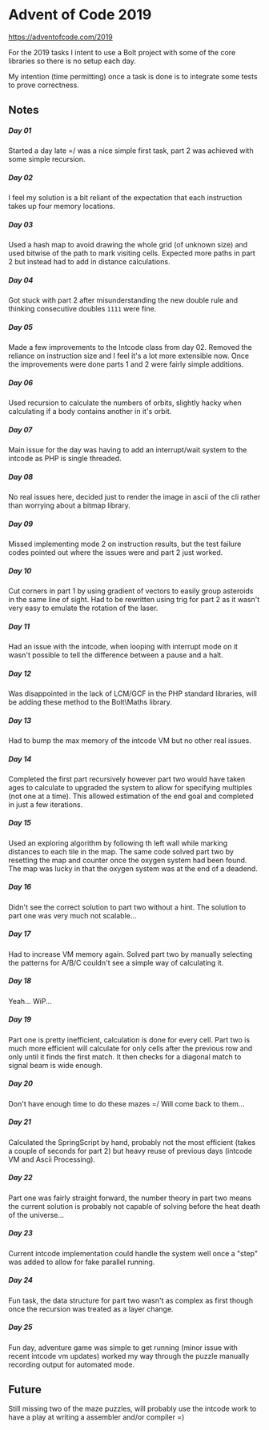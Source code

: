 # Advent of Code 2019

https://adventofcode.com/2019

For the 2019 tasks I intent to use a Bolt project with some of the core libraries so there is no setup each day.

My intention (time permitting) once a task is done is to integrate some tests to prove correctness.

## Notes

##### Day 01

Started a day late =/ was a nice simple first task, part 2 was achieved with some simple recursion.

##### Day 02

I feel my solution is a bit reliant of the expectation that each instruction takes up four memory locations.

##### Day 03

Used a hash map to avoid drawing the whole grid (of unknown size) and used bitwise of the path to mark visiting cells. Expected more paths in part 2 but instead had to add in distance calculations.

##### Day 04

Got stuck with part 2 after misunderstanding the new double rule and thinking consecutive doubles `1111` were fine.

##### Day 05

Made a few improvements to the Intcode class from day 02. Removed the reliance on instruction size and I feel it's a lot more extensible now. Once the improvements were done parts 1 and 2 were fairly simple additions.

##### Day 06

Used recursion to calculate the numbers of orbits, slightly hacky when calculating if a body contains another in it's orbit.

##### Day 07

Main issue for the day was having to add an interrupt/wait system to the intcode as PHP is single threaded.

##### Day 08

No real issues here, decided just to render the image in ascii of the cli rather than worrying about a bitmap library.

##### Day 09

Missed implementing mode 2 on instruction results, but the test failure codes pointed out where the issues were and part 2 just worked.

##### Day 10

Cut corners in part 1 by using gradient of vectors to easily group asteroids in the same line of sight. Had to be rewritten using trig for part 2 as it wasn't very easy to emulate the rotation of the laser.

##### Day 11

Had an issue with the intcode, when looping with interrupt mode on it wasn't possible to tell the difference between a pause and a halt.

##### Day 12

Was disappointed in the lack of LCM/GCF in the PHP standard libraries, will be adding these method to the Bolt\Maths library.

##### Day 13

Had to bump the max memory of the intcode VM but no other real issues.

##### Day 14

Completed the first part recursively however part two would have taken ages to calculate to upgraded the system to allow for specifying multiples (not one at a time). This allowed estimation of the end goal and completed in just a few iterations.

##### Day 15

Used an exploring algorithm by following th left wall while marking distances to each tile in the map. The same code solved part two by resetting the map and counter once the oxygen system had been found. The map was lucky in that the oxygen system was at the end of a deadend.

##### Day 16

Didn't see the correct solution to part two without a hint. The solution to part one was very much not scalable...

##### Day 17

Had to increase VM memory again. Solved part two by manually selecting the patterns for A/B/C couldn't see a simple way of calculating it.

##### Day 18

Yeah... WiP...

##### Day 19

Part one is pretty inefficient, calculation is done for every cell. Part two is much more efficient will calculate for only cells after the previous row and only until it finds the first match. It then checks for a diagonal match to signal beam is wide enough. 

##### Day 20

Don't have enough time to do these mazes =/ Will come back to them...

##### Day 21

Calculated the SpringScript by hand, probably not the most efficient (takes a couple of seconds for part 2) but heavy reuse of previous days (intcode VM and Ascii Processing).

##### Day 22

Part one was fairly straight forward, the number theory in part two means the current solution is probably not capable of solving before the heat death of the universe...

##### Day 23

Current intcode implementation could handle the system well once a "step" was added to allow for fake parallel running. 

##### Day 24

Fun task, the data structure for part two wasn't as complex as first though once the recursion was treated as a layer change.

##### Day 25

Fun day, adventure game was simple to get running (minor issue with recent intcode vm updates) worked my way through the puzzle manually recording output for automated mode.

## Future

Still missing two of the maze puzzles, will probably use the intcode work to have a play at writing a assembler and/or compiler =)
